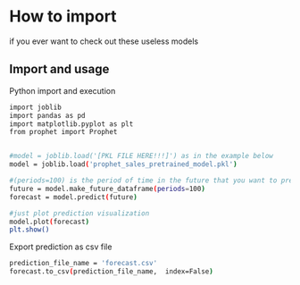 
# How to import 

if you ever want to check out these useless models


## Import and usage

Python import and execution

```bash
import joblib
import pandas as pd
import matplotlib.pyplot as plt
from prophet import Prophet


#model = joblib.load('[PKL FILE HERE!!!]') as in the example below
model = joblib.load('prophet_sales_pretrained_model.pkl')

#(periods=100) is the period of time in the future that you want to predict
future = model.make_future_dataframe(periods=100)
forecast = model.predict(future)

#just plot prediction visualization
model.plot(forecast)
plt.show()
```
Export prediction as csv file

```bash
prediction_file_name = 'forecast.csv'
forecast.to_csv(prediction_file_name,  index=False)
